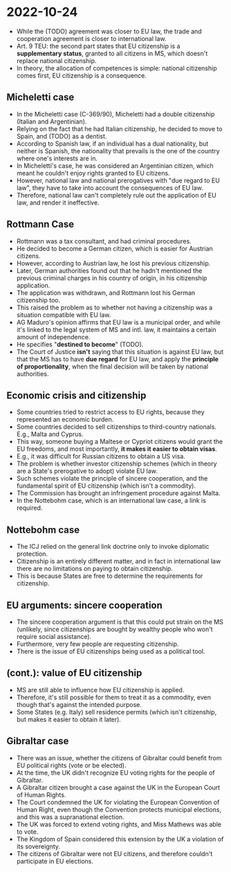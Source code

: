 # 2022-10-24

* While the (TODO) agreement was closer to EU law, the trade and cooperation agreement is closer to international law.
* Art. 9 TEU: the second part states that EU citizenship is a **supplementary status**, granted to all citizens in MS, which doesn't replace national citizenship.
* In theory, the allocation of competences is simple: national citizenship comes first, EU citizenship is a consequence.

## Micheletti case

* In the Micheletti case (C-369/90), Micheletti had a double citizenship (Italian and Argentinian).
* Relying on the fact that he had Italian citizenship, he decided to move to Spain, and (TODO) as a dentist.
* According to Spanish law, if an individual has a dual nationality, but neither is Spanish, the nationality that prevails is the one of the country where one's interests are in.
* In Micheletti's case, he was considered an Argentinian citizen, which meant he couldn't enjoy rights granted to EU citizens.
* However, national law and national prerogatives with "due regard to EU law", they have to take into account the consequences of EU law.
* Therefore, national law can't completely rule out the application of EU law, and render it ineffective.

## Rottmann Case

* Rottmann was a tax consultant, and had criminal procedures.
* He decided to become a German citizen, which is easier for Austrian citizens.
* However, according to Austrian law, he lost his previous citizenship.
* Later, German authorities found out that he hadn't mentioned the previous criminal charges in his country of origin, in his citizenship application.
* The application was withdrawn, and Rottmann lost his German citizenship too.
* This raised the problem as to whether not having a citizenship was a situation compatible with EU law.
* AG Maduro's opinion affirms that EU law is a municipal order, and while it's linked to the legal system of MS and intl. law, it maintains a certain amount of independence.
* He specifies "**destined to become**" (TODO).
* The Court of Justice **isn't** saying that this situation is against EU law, but that the MS has to have **due regard** for EU law, and apply the **principle of proportionality**, when the final decision will be taken by national authorities.

## Economic crisis and citizenship

* Some countries tried to restrict access to EU rights, because they represented an economic burden.
* Some countries decided to sell citizenships to third-country nationals. E.g., Malta and Cyprus.
* This way, someone buying a Maltese or Cypriot citizens would grant the EU freedoms, and most importantly, **it makes it easier to obtain visas**.
* E.g., it was difficult for Russian citizens to obtain a US visa.
* The problem is whether investor citizenship schemes (which in theory are a State's prerogative to adopt) violate EU law.
* Such schemes violate the principle of sincere cooperation, and the fundamental spirit of EU citizenship (which isn't a commodity).
* The Commission has brought an infringement procedure against Malta.
* In the Nottebohm case, which is an international law case, a link is required.

## Nottebohm case

* The ICJ relied on the general link doctrine only to invoke diplomatic protection.
* Citizenship is an entirely different matter, and in fact in international law there are no limitations on paying to obtain citizenship.
* This is because States are free to determine the requirements for citizenship.

## EU arguments: sincere cooperation

* The sincere cooperation argument is that this could put strain on the MS (unlikely, since citizenships are bought by wealthy people who won't require social assistance).
* Furthermore, very few people are requesting citizenship.
* There is the issue of EU citizenships being used as a political tool.

## (cont.): value of EU citizenship

* MS are still able to influence how EU citizenship is applied.
* Therefore, it's still possible for them to treat it as a commodity, even though that's against the intended purpose.
* Some States (e.g. Italy) sell residence permits (which isn't citizenship, but makes it easier to obtain it later).

## Gibraltar case

* There was an issue, whether the citizens of Gibraltar could benefit from EU political rights (vote or be elected).
* At the time, the UK didn't recognize EU voting rights for the people of Gibraltar.
* A Gibraltar citizen brought a case against the UK in the European Court of Human Rights.
* The Court condemned the UK for violating the European Convention of Human Right, even though the Convention protects municipal elections, and this was a supranational election.
* The UK was forced to extend voting rights, and Miss Mathews was able to vote.
* The Kingdom of Spain considered this extension by the UK a violation of its sovereignty.
* The citizens of Gibraltar were not EU citizens, and therefore couldn't participate in EU elections.
